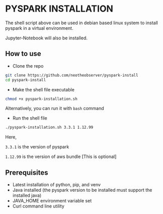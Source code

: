# PYSPARK INSTALLATION

The shell script above can be used in debian based linux system to install pyspark in a virtual environment.

Jupyter-Notebook will also be installed.

## How to use

- Clone the repo

```sh
git clone https://github.com/neotheobserver/pyspark-install
cd pyspark-install
```

- Make the shell file executable

```sh
chmod +x pyspark-installation.sh
```

Alternatively, you can run it with `bash` command

- Run the shell file

```sh
./pyspark-installation.sh 3.3.1 1.12.99
```

Here,

`3.3.1` is the version of pyspark

`1.12.99` is the version of aws bundle [This is optional]

## Prerequisites

- Latest installation of python, pip, and venv
- Java installed (the pyspark version to be installed must support the installed java)
- JAVA_HOME environment variable set
- Curl command line utility
